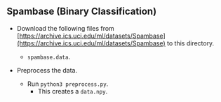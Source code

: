 Spambase (Binary Classification)
---
* Download the following files from [https://archive.ics.uci.edu/ml/datasets/Spambase](https://archive.ics.uci.edu/ml/datasets/Spambase) to this directory.
    * `spambase.data`.

* Preprocess the data.
    * Run `python3 preprocess.py`.
    	* This creates a `data.npy`.
